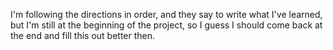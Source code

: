 I'm following the directions in order, and they say to write what I've learned, but I'm still at the beginning of the project, so I guess I should come back at the end and fill this out better then.